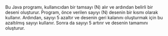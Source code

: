 Bu Java programı, kullanıcıdan bir tamsayı (N) alır ve ardından belirli bir deseni oluşturur. Program, önce verilen sayıyı (N) desenin bir kısmı olarak kullanır. Ardından, sayıyı 5 azaltır ve desenin geri kalanını oluşturmak için bu azaltılmış sayıyı kullanır. Sonra da sayıyı 5 artırır ve desenin tamamını oluşturur.